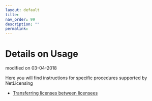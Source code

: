 ```yaml
---
layout: default
title:
nav_order: 99
description: ""
permalink:
---
```


Details on Usage </span>
===============================================

modified on 03-04-2018

Here you will find instructions for specific procedures supported by
NetLicensing

-   [Transferring licenses between
    licensees](Transferring-licenses-between-licensees_16416827.html)
